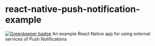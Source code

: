 # react-native-push-notification-example

[![Greenkeeper badge](https://badges.greenkeeper.io/moqada/react-native-push-notification-example.svg)](https://greenkeeper.io/)
An example React Native app for using external services of Push Notifications
